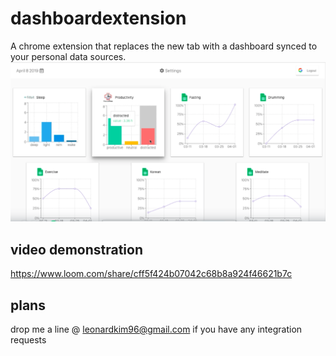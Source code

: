 # dashboardextension
A chrome extension that replaces the new tab with a dashboard synced to your personal data sources.
![appscreenshot](screen.png)

## video demonstration
https://www.loom.com/share/cff5f424b07042c68b8a924f46621b7c

## plans
drop me a line @ leonardkim96@gmail.com if you have any integration requests
